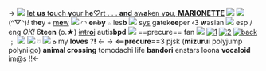 -> ![](https://tomomi.neocities.org/pixeles/253.gif) [l**e**t **us** t**o**uch **y**our h**e**♡rt . . .
**and** aw**a**ken y**o**u, **MARIONETTE**](https://on.soundcloud.com/obDCmb7W56qcDQXU8) ![](https://tomomi.neocities.org/pixeles/235.gif)
![](https://media.discordapp.net/attachments/1012559729106624564/1051529887367835668/image0.jpg)
(^▽^)*!* th**e**y `+` [m**e**w]() ![](https://tomomi.neocities.org/pixeles/49.gif) ◠ **e**~~nb~~**y** `☆` les**b** ![](https://tomomi.neocities.org/pixeles/290.webp)
s[ys](https://rentry.co/carnival-happy) g**a**tek**ee**per ‹3 **w**asian ![](https://tomomi.neocities.org/pixeles/104.gif) esp / eng *OK!*
6**teen** (o.★) [~~int~~r**o**j](https://rentry.co/curecosmo) autis**bpd** ![](https://tomomi.neocities.org/pixeles/221.gif) ==precure== fan
![](https://tomomi.neocities.org/pixeles/245.gif) [![1](https://64.media.tumblr.com/tumblr_m8l65a8kx31qb1380.gif)](https://rentry.co/adoringyou) [![2](https://64.media.tumblr.com/tumblr_m8l65dDZnu1qb1380.gif)](https://rentry.co/smile-id) [![back](https://tomomi.neocities.org/pixeles/222.gif)](https://rentry.co/purecosmo) ﹔ [![](https://tomomi.neocities.org/pixeles/45.gif)](https://rentry.co/cureyuni)
![](https://tomomi.neocities.org/divider/div14.gif) `♡` ![](https://tomomi.neocities.org/divider/div14.gif)
`✿` my **loves** ?**!** <-
-> <==**precure**==3 pjsk (**mizurui** polyjump polyniigo)
**animal crossing** tomodachi life **bandori**
enstars loona **vocaloid** im@s !!<-